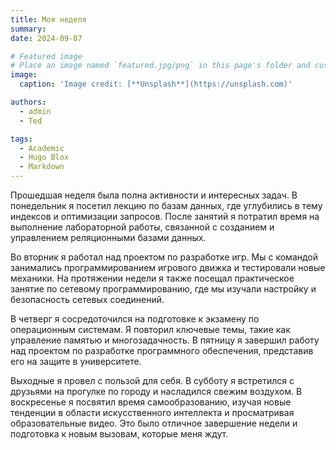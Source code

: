 ```yaml
---
title: Моя неделя
summary: 
date: 2024-09-07

# Featured image
# Place an image named `featured.jpg/png` in this page's folder and customize its options here.
image:
  caption: 'Image credit: [**Unsplash**](https://unsplash.com)'

authors:
  - admin
  - Ted

tags:
  - Academic
  - Hugo Blox
  - Markdown
---
```


Прошедшая неделя была полна активности и интересных задач. В понедельник я посетил лекцию по базам данных, где углубились в тему индексов и оптимизации запросов. После занятий я потратил время на выполнение лабораторной работы, связанной с созданием и управлением реляционными базами данных.

Во вторник я работал над проектом по разработке игр. Мы с командой занимались программированием игрового движка и тестировали новые механики. На протяжении недели я также посещал практическое занятие по сетевому программированию, где мы изучали настройку и безопасность сетевых соединений.

В четверг я сосредоточился на подготовке к экзамену по операционным системам. Я повторил ключевые темы, такие как управление памятью и многозадачность. В пятницу я завершил работу над проектом по разработке программного обеспечения, представив его на защите в университете.

Выходные я провел с пользой для себя. В субботу я встретился с друзьями на прогулке по городу и насладился свежим воздухом. В воскресенье я посвятил время самообразованию, изучая новые тенденции в области искусственного интеллекта и просматривая образовательные видео. Это было отличное завершение недели и подготовка к новым вызовам, которые меня ждут.
